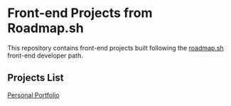 # Front-end Projects from Roadmap.sh

This repository contains front-end projects built following the [roadmap.sh](https://roadmap.sh/) front-end developer path.

## Projects List
[Personal Portfolio](https://roadmap.sh/projects/single-page-cv)
